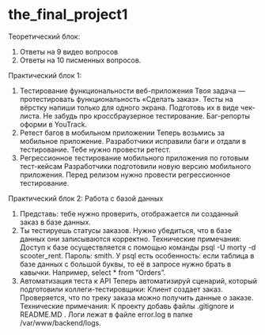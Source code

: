 # the_final_project1
Теоретический блок:
1. Ответы на 9 видео вопросов
2. Ответы на 10 писменных вопросов.
   
Практический блок 1:
1. Тестирование функциональности веб-приложения
Твоя задача — протестировать функциональность «Сделать заказ». Тесты на вёрстку напиши только для одного экрана. Подготовь их в виде чек-листа. Не забудь про кроссбраузерное тестирование. Баг-репорты оформи в YouTrack.
2. Ретест багов в мобильном приложении
Теперь возьмись за мобильное приложение. Разработчики исправили баги и отдали в тестирование. Тебе нужно провести ретест.
3. Регрессионное тестирование мобильного приложения по готовым тест-кейсам
Разработчики подготовили новую версию мобильного приложения. Перед релизом нужно провести регрессионное тестирование.

Практический блок 2: Работа с базой данных
1. Представь: тебе нужно проверить, отображается ли созданный заказ в базе данных.
2. Ты тестируешь статусы заказов. Нужно убедиться, что в базе данных они записываются корректно.
Технические примечания:
Доступ к базе осуществляется с помощью команды psql -U morty -d scooter_rent. Пароль: smith.
У psql есть особенность: если таблица в базе данных с большой буквы, то её в запросе нужно брать в кавычки. Например, select * from “Orders”.
3. Автоматизация теста к API
Теперь автоматизируй сценарий, который подготовили коллеги-тестировщики:
Клиент создает заказ.
Проверяется, что по треку заказа можно получить данные о заказе.
Технические примечания:
К проекту добавь файлы .gitignore и README.MD .
Логи лежат в файле error.log в папке /var/www/backend/logs.
